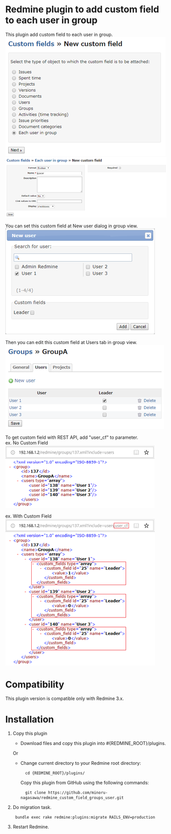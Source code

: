 # Redmine plugin to add custom field to each user in group
This plugin add custom field to each user in group.  
![1 Select Type](1-select-type.png)  
![2 Input Custom Field](2-input-customfield.png)

You can set this custom field at New user dialog in group view.  
![3 New user](3-new-user.png)

Then you can edit this custom field at Users tab in group view.  
![4 Edit Custom Field](4-edit-customfield.png)

To get custom field with REST API, add "user_cf" to parameter.  
ex. No Custom Field  
![5 No Custom Field](5-rest-no-cf.png)  

ex. With Custom Field
![6 With Custom Field](6-rest-with-cf.png)

# Compatibility
This plugin version is compatible only with Redmine 3.x.

# Installation
1. Copy this plugin
    * Download files and copy this plugin into #{REDMINE_ROOT}/plugins.

    Or

    * Change current directory to your Redmine root directory:  

            cd {REDMINE_ROOT}/plugins/

      Copy this plugin from GitHub using the following commands:

            git clone https://github.com/minoru-nagasawa/redmine_custom_field_groups_user.git

2. Do migration task.

        bundle exec rake redmine:plugins:migrate RAILS_ENV=production

3. Restart Redmine.
